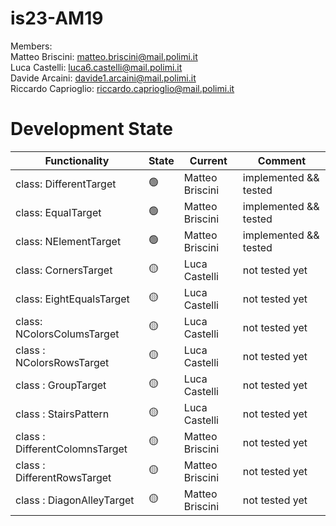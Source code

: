 # is23-AM19

Members: <br>
  Matteo Briscini: matteo.briscini@mail.polimi.it <br>
  Luca Castelli: luca6.castelli@mail.polimi.it <br>
  Davide Arcaini: davide1.arcaini@mail.polimi.it <br>
  Riccardo Caprioglio: riccardo.caprioglio@mail.polimi.it <br>

# Development State

| Functionality          | State          | Current         | Comment             |
|------------------------|----------------|-----------------|---------------------|
| class: DifferentTarget | :green_circle: | Matteo Briscini | implemented && tested |
| class: EqualTarget     | :green_circle: | Matteo Briscini | implemented && tested |
| class: NElementTarget  | :green_circle: | Matteo Briscini | implemented && tested |
| class: CornersTarget   | :yellow_circle:| Luca Castelli   | not tested yet      |
| class: EightEqualsTarget | :yellow_circle:| Luca Castelli   | not tested yet  |
| class: NColorsColumsTarget | :yellow_circle: | Luca Castelli   | not tested yet  |
| class : NColorsRowsTarget | :yellow_circle: | Luca Castelli   | not tested yet  |
| class : GroupTarget | :yellow_circle: | Luca Castelli   | not tested yet  |
| class : StairsPattern | :yellow_circle: | Luca Castelli   | not tested yet  |
| class : DifferentColomnsTarget | :yellow_circle: | Matteo Briscini   | not tested yet  |
| class : DifferentRowsTarget | :yellow_circle: | Matteo Briscini   | not tested yet  |
| class : DiagonAlleyTarget | :yellow_circle: | Matteo Briscini   | not tested yet  |
